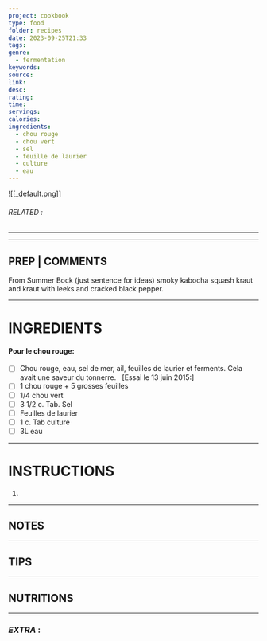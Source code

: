 ```yaml
---
project: cookbook
type: food
folder: recipes
date: 2023-09-25T21:33
tags: 
genre:
  - fermentation
keywords: 
source: 
link: 
desc: 
rating: 
time: 
servings: 
calories: 
ingredients:
  - chou rouge
  - chou vert
  - sel
  - feuille de laurier
  - culture
  - eau
---
```


![[_default.png]]
###### *RELATED* : 
---


---
## PREP | COMMENTS

From Summer Bock (just sentence for ideas) smoky kabocha squash kraut and kraut with leeks and cracked black pepper.

---
# INGREDIENTS

#### Pour le chou rouge:

- [ ] Chou rouge, eau, sel de mer, ail, feuilles de laurier et ferments. Cela avait une saveur du tonnerre.  
[Essai le 13 juin 2015:] 
- [ ] 1 chou rouge + 5 grosses feuilles
- [ ] 1/4 chou vert
- [ ] 3 1/2 c. Tab. Sel 
- [ ] Feuilles de laurier
- [ ] 1 c. Tab culture 
- [ ] 3L eau

---
# INSTRUCTIONS

1. 

---
## NOTES



---
## TIPS



---
## NUTRITIONS



---
### *EXTRA* :



